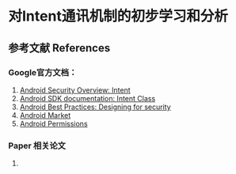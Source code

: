 # 对Intent通讯机制的初步学习和分析

## 参考文献 References

### Google官方文档：
1. [Android Security Overview: Intent][1]
1. [Android SDK documentation: Intent Class][2]
1. [Android Best Practices: Designing for security][3]
1. [Android Market][4]
1. [Android Permissions][5]

### Paper 相关论文
1. 















[1]: http://source.android.com/tech/security/index.html#interprocess-communication "Google Android security overview"
[2]: https://developer.android.com/reference/android/content/Intent.html "Intent class"
[3]: https://developer.android.com/guide/practices/security.html "Designing for security"
[4]: http://www.android.com/market/ "Android Market"
[5]: http://android.git.kernel.org/?p=platform/frameworks/base.git;a=blob;f=core/res/AndroidManifest.xml